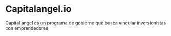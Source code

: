 # Capitalangel.io
Capital angel es un programa de gobierno que busca vincular inversionistas con emprendedores 
